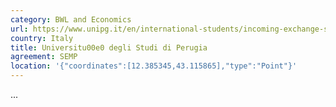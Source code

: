 ```yaml
---
category: BWL and Economics
url: https://www.unipg.it/en/international-students/incoming-exchange-students
country: Italy
title: Universitu00e0 degli Studi di Perugia
agreement: SEMP
location: '{"coordinates":[12.385345,43.115865],"type":"Point"}'
---
```

...